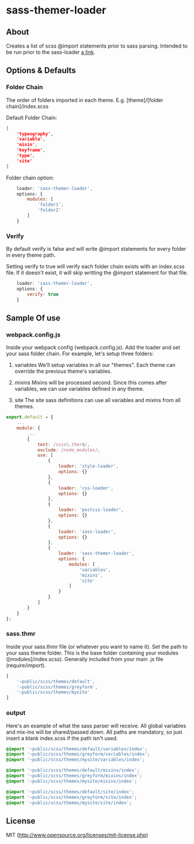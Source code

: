 # sass-themer-loader

## About

Creates a list of scss @import statements prior to sass parsing.  Intended to be run prior to the sass-loader [a link](https://github.com/webpack-contrib/sass-loader).

## Options & Defaults

### Folder Chain

The order of folders imported in each theme.  E.g. [theme]/[folder chain]/index.scss

Default Folder Chain:

```json
[
    'typeography',
    'variable',
    'mixin',
    'keyframe',
    'type',
    'site'
]
```

Folder chain option:

```javascript
    loader: 'sass-themer-loader',
    options: {
        modules: [
            'folder1',
            'folder2'
        ]
    }
```

### Verify

By default verify is false and will write @import statements for every folder in every theme path.

Setting verify to true will verify each folder chain exists with an index.scss file.  If it doesn't exist, it will skip writting the @import statement for that file.

```javascript
    loader: 'sass-themer-loader',
    options: {
        verify: true
    }
```


## Sample Of use

### webpack.config.js

Inside your webpack config (webpack.config.js). Add the loader and set your sass folder chain.  For example, let's setup three folders:

1. variables
We'll setup variables in all our "themes". Each theme can override the previous theme's variables.

2. mixins
Mixins will be processed second.  Since this comes after variables, we can use variables defined in any theme.

3. site
The site sass definitions can use all variables and mixins from all themes.

```javascript
export.default = {
    ...
    module: {
        ...
        {
            test: /scss\.thmr$/,
            exclude: /node_modules/,
            use: [
                {
                    loader: 'style-loader',
                    options: {}
                },
                {
                    loader: 'css-loader',
                    options: {}
                },
                {
                    loader: 'postcss-loader',
                    options: {}
                },
                {
                    loader: 'sass-loader',
                    options: {}
                },
                {
                    loader: 'sass-themer-loader',
                    options: {
                        modules: [
                            'variables',
                            'mixins',
                            'site'
                        ]
                    }
                }
            ]
        }
    }
};
```

### sass.thmr

Inside your sass.thmr file (or whatever you want to name it).  Set the path to your sass theme folder.  This is the base folder containing your modules ([modules]/index.scss).  Generally included from your main .js file (require/import).

```javascript
[
    '~public/scss/themes/default',
    '~public/scss/themes/greyform',
    '~public/scss/themes/mysite'
]
```

### output

Here's an example of what the sass parser will receive.  All global variables and mix-ins will be shared/passed down.  All paths are mandatory, so just insert a blank index.scss if the path isn't used.

```scss
@import '~public/scss/themes/default/variables/index';
@import '~public/scss/themes/greyform/variables/index';
@import '~public/scss/themes/mysite/variables/index';

@import '~public/scss/themes/default/mixins/index';
@import '~public/scss/themes/greyform/mixins/index';
@import '~public/scss/themes/mysite/mixins/index';

@import '~public/scss/themes/default/site/index';
@import '~public/scss/themes/greyform/site/index';
@import '~public/scss/themes/mysite/site/index';
```

## License

MIT (http://www.opensource.org/licenses/mit-license.php)
